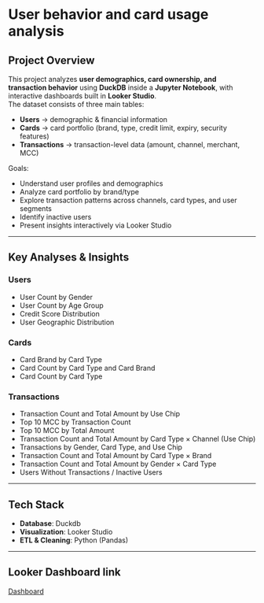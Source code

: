 # User behavior and card usage analysis

## Project Overview
This project analyzes **user demographics, card ownership, and transaction behavior** using **DuckDB** inside a **Jupyter Notebook**, with interactive dashboards built in **Looker Studio**.   
The dataset consists of three main tables:
- **Users** → demographic & financial information  
- **Cards** → card portfolio (brand, type, credit limit, expiry, security features)  
- **Transactions** → transaction-level data (amount, channel, merchant, MCC)  

Goals:
- Understand user profiles and demographics
- Analyze card portfolio by brand/type
- Explore transaction patterns across channels, card types, and user segments
- Identify inactive users
- Present insights interactively via Looker Studio

---
## Key Analyses & Insights

### Users
- User Count by Gender  
- User Count by Age Group  
- Credit Score Distribution  
- User Geographic Distribution  

### Cards
- Card Brand by Card Type  
- Card Count by Card Type and Card Brand  
- Card Count by Card Type  

### Transactions
- Transaction Count and Total Amount by Use Chip  
- Top 10 MCC by Transaction Count  
- Top 10 MCC by Total Amount  
- Transaction Count and Total Amount by Card Type × Channel (Use Chip)  
- Transactions by Gender, Card Type, and Use Chip  
- Transaction Count and Total Amount by Card Type × Brand  
- Transaction Count and Total Amount by Gender × Card Type  
- Users Without Transactions / Inactive Users  

---

## Tech Stack
- **Database**: Duckdb 
- **Visualization**: Looker Studio 
- **ETL & Cleaning**: Python (Pandas)  

---


## Looker Dashboard link 
[Dashboard](https://lookerstudio.google.com/reporting/38079583-f287-4f24-8211-5dd536514516)